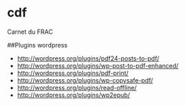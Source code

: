 cdf
===

Carnet du FRAC


##Plugins wordpress
- http://wordpress.org/plugins/pdf24-posts-to-pdf/
- http://wordpress.org/plugins/wp-post-to-pdf-enhanced/
- http://wordpress.org/plugins/pdf-print/
- http://wordpress.org/plugins/wp-copysafe-pdf/
- http://wordpress.org/plugins/read-offline/
- http://wordpress.org/plugins/wp2epub/
